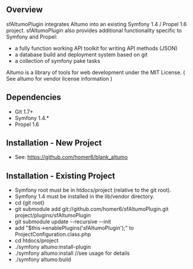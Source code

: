 Overview
------------
sfAltumoPlugin integrates Altumo into an existing Symfony 1.4 / Propel 1.6 
project. sfAltumoPlugin also provides additional functionality specific to 
Symfony and Propel:
  - a fully function working API toolkit for writing API methods (JSON)
  - a database build and deployment system based on git
  - a collection of symfony pake tasks

Altumo is a library of tools for web development under the MIT License. 
( See altumo for vendor license information )


Dependencies
------------
   - Git 1.7+
   - Symfony 1.4.*
   - Propel 1.6

Installation - New Project
--------------------------

  - See: https://github.com/homer6/blank_altumo


Installation - Existing Project
-------------------------------

  - Symfony root must be in htdocs/project (relative to the git root).
  - Symfony 1.4 must be installed in the lib/vendor directory.
  - cd {git root}
  - git submodule add git://github.com/homer6/sfAltumoPlugin.git project/plugins/sfAltumoPlugin
  - git submodule update --recursive --init
  - add "$this->enablePlugins('sfAltumoPlugin');" to ProjectConfiguration.class.php
  - cd htdocs/project 
  - ./symfony altumo:install-plugin
  - ./symfony altumo:install //see usage for details
  - ./symfony altumo:build








 